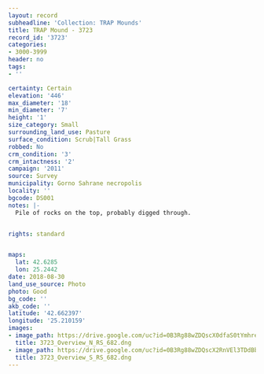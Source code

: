 ```yaml
---
layout: record
subheadline: 'Collection: TRAP Mounds'
title: TRAP Mound - 3723
record_id: '3723'
categories:
- 3000-3999
header: no
tags:
- ''

certainty: Certain
elevation: '446'
max_diameter: '18'
min_diameter: '7'
height: '1'
size_category: Small
surrounding_land_use: Pasture
surface_condition: Scrub|Tall Grass
robbed: No
crm_condition: '3'
crm_intactness: '2'
campaign: '2011'
source: Survey
municipality: Gorno Sahrane necropolis
locality: ''
bgcode: DS001
notes: |-
  Pile of rocks on the top, probably digged through.


rights: standard


maps:
  lat: 42.6285
  lon: 25.2442
date: 2018-08-30
land_use_source: Photo
photo: Good
bg_code: ''
akb_code: ''
latitude: '42.662397'
longitude: '25.210159'
images:
- image_path: https://drive.google.com/uc?id=0B3Rg88wZDQscX0dfaS0tYmhreFk
  title: 3723_Overview_N_RS_682.dng
- image_path: https://drive.google.com/uc?id=0B3Rg88wZDQscX2RnVEl3TDdBbkU
  title: 3723_Overview_S_RS_682.dng
---
```

